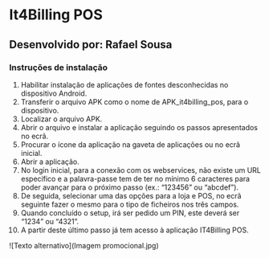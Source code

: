 # It4Billing POS

## Desenvolvido por: Rafael Sousa

### Instruções de instalação

1. Habilitar instalação de aplicações de fontes desconhecidas no dispositivo Android.
2. Transferir o arquivo APK como o nome de APK_it4billing_pos, para o dispositivo.
3. Localizar o arquivo APK.
4. Abrir o arquivo e instalar a aplicação seguindo os passos apresentados no ecrã.
5. Procurar o ícone da aplicação na gaveta de aplicações ou no ecrã inicial.
6. Abrir a aplicação.
7. No login inicial, para a conexão com os webservices, não existe um URL específico e a palavra-passe tem de ter no mínimo 6 caracteres para poder avançar para o próximo passo (ex.: “123456” ou “abcdef”).
8. De seguida, selecionar uma das opções para a loja e POS, no ecrã seguinte fazer o mesmo para o tipo de ficheiros nos três campos.
9. Quando concluído o setup, irá ser pedido um PIN, este deverá ser “1234” ou “4321”.
10. A partir deste último passo já tem acesso à aplicação IT4Billing POS.

![Texto alternativo](Imagem promocional.jpg)
